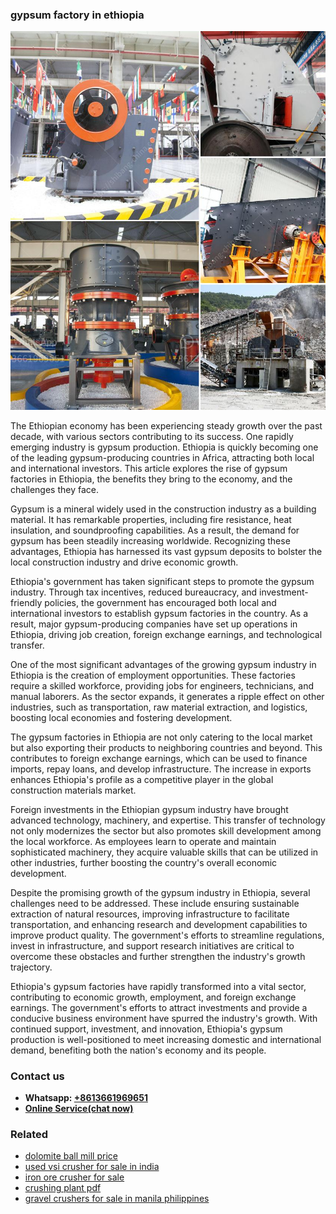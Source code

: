 <h3>gypsum factory in ethiopia</h3><img src='1708309557.jpg' alt=''><p>The Ethiopian economy has been experiencing steady growth over the past decade, with various sectors contributing to its success. One rapidly emerging industry is gypsum production. Ethiopia is quickly becoming one of the leading gypsum-producing countries in Africa, attracting both local and international investors. This article explores the rise of gypsum factories in Ethiopia, the benefits they bring to the economy, and the challenges they face.</p><p>Gypsum is a mineral widely used in the construction industry as a building material. It has remarkable properties, including fire resistance, heat insulation, and soundproofing capabilities. As a result, the demand for gypsum has been steadily increasing worldwide. Recognizing these advantages, Ethiopia has harnessed its vast gypsum deposits to bolster the local construction industry and drive economic growth.</p><p>Ethiopia's government has taken significant steps to promote the gypsum industry. Through tax incentives, reduced bureaucracy, and investment-friendly policies, the government has encouraged both local and international investors to establish gypsum factories in the country. As a result, major gypsum-producing companies have set up operations in Ethiopia, driving job creation, foreign exchange earnings, and technological transfer.</p><p>One of the most significant advantages of the growing gypsum industry in Ethiopia is the creation of employment opportunities. These factories require a skilled workforce, providing jobs for engineers, technicians, and manual laborers. As the sector expands, it generates a ripple effect on other industries, such as transportation, raw material extraction, and logistics, boosting local economies and fostering development.</p><p>The gypsum factories in Ethiopia are not only catering to the local market but also exporting their products to neighboring countries and beyond. This contributes to foreign exchange earnings, which can be used to finance imports, repay loans, and develop infrastructure. The increase in exports enhances Ethiopia's profile as a competitive player in the global construction materials market.</p><p>Foreign investments in the Ethiopian gypsum industry have brought advanced technology, machinery, and expertise. This transfer of technology not only modernizes the sector but also promotes skill development among the local workforce. As employees learn to operate and maintain sophisticated machinery, they acquire valuable skills that can be utilized in other industries, further boosting the country's overall economic development.</p><p>Despite the promising growth of the gypsum industry in Ethiopia, several challenges need to be addressed. These include ensuring sustainable extraction of natural resources, improving infrastructure to facilitate transportation, and enhancing research and development capabilities to improve product quality. The government's efforts to streamline regulations, invest in infrastructure, and support research initiatives are critical to overcome these obstacles and further strengthen the industry's growth trajectory.</p><p>Ethiopia's gypsum factories have rapidly transformed into a vital sector, contributing to economic growth, employment, and foreign exchange earnings. The government's efforts to attract investments and provide a conducive business environment have spurred the industry's growth. With continued support, investment, and innovation, Ethiopia's gypsum production is well-positioned to meet increasing domestic and international demand, benefiting both the nation's economy and its people.</p><h3>Contact us</h3><ul><li><strong>Whatsapp:&nbsp;<a href="https://wa.me/8613661969651">+8613661969651</a></strong></li><li><a href="https://swt.shibang-china.com/?git&amp;zhl&amp;gypsum factory in ethiopia"><strong>Online Service(chat now)</strong></a></li></ul><h3>Related</h3><ul><li><a href='dolomite ball mill price.md'>dolomite ball mill price</a></li><li><a href='used vsi crusher for sale in india.md'>used vsi crusher for sale in india</a></li><li><a href='iron ore crusher for sale.md'>iron ore crusher for sale</a></li><li><a href='crushing plant pdf.md'>crushing plant pdf</a></li><li><a href='gravel crushers for sale in manila philippines.md'>gravel crushers for sale in manila philippines</a></li></ul>